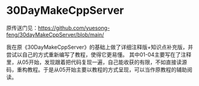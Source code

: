 # 30DayMakeCppServer
原传送门见：https://github.com/yuesong-feng/30dayMakeCppServer/blob/main/

我在原《30DayMakeCppServer》的基础上做了详细注释版+知识点补充版，并尝试以自己的方式重新编写了教程，使得它更易懂。
其中01-04主要写在了注释里，从05开始，发现跟着把代码复现一遍，自己能收获的有限，不如直接读源码，重构教程。于是从05开始主要以教程的方式呈现，可以当作原教程的辅助阅读。
